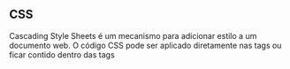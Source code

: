 ## CSS
Cascading Style Sheets é um mecanismo para adicionar estilo a um documento web. O código CSS pode ser aplicado diretamente nas tags ou ficar contido dentro das tags <style>. Também é possível, em vez de colocar a formatação dentro do documento, criar um link para um arquivo CSS que contém os estilos.

### Intro
![INTRO](https://user-images.githubusercontent.com/62820033/86166905-f8a70e00-baeb-11ea-9645-19af719952ce.png)


